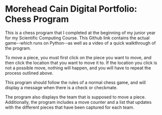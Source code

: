 # Morehead Cain Digital Portfolio: Chess Program

This is a chess program that I completed at the beginning of my junior year for my Scientific Computing Course. 
This Github link contains the actual game--which runs on Python--as well as a video of a quick walkthrough of the program.

To move a piece, you must first click on the piece you want to move, and then click the location that you want to move it to.
If the location you click is not a possible move, nothing will happen, and you will have to repeat the process outlined above.

This program should follow the rules of a normal chess game, and will display a message when there is a check or checkmate.

The program also displays the team that is supposed to move a piece. Additionally, the program includes a move counter and a list
that updates with the different pieces that have been captured for each team.
